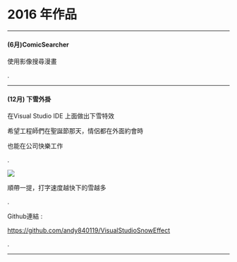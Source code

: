 # 2016 年作品

---

#### \(6月\)ComicSearcher

使用影像搜尋漫畫

.

---

#### \(12月\) 下雪外掛

在Visual Studio IDE 上面做出下雪特效

希望工程師們在聖誕節那天，情侶都在外面約會時

也能在公司快樂工作

.

![](https://lh3.googleusercontent.com/8QQfGuNrLNdwcy8FEoBZr9VTbolFpjdT5fdGkoa4xji_J8-7bnJJC0mLplJgUAV9M5UFZXcYs9mN7ppOsAV1Co-rnHtujm42SYYzxAZWtZnTGSUd0jila_QUarMBo8Bg6T0xSuFo)

順帶一提，打字速度越快下的雪越多

.

Github連結 : 

https://github.com/andy840119/VisualStudioSnowEffect

.

---



